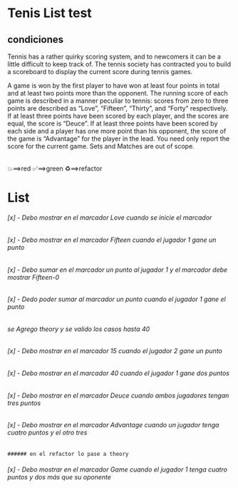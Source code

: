 ﻿# Tenis List test

## condiciones
Tennis has a rather quirky scoring system, and to newcomers it can be a little difficult to keep track of.
The tennis society has contracted you to build a scoreboard to display the current score during tennis games.


A game is won by the first player to have won at least four points in total and at least two points more than the opponent.
The running score of each game is described in a manner peculiar to tennis: scores from zero to three points are described as “Love”, “Fifteen”, “Thirty”, and “Forty” respectively.
If at least three points have been scored by each player, and the scores are equal, the score is “Deuce”.
If at least three points have been scored by each side and a player has one more point than his opponent, the score of the game is “Advantage” for the player in the lead.
You need only report the score for the current game. Sets and Matches are out of scope.
###### 
💥==>red
✅==>green
♻️==>refactor

# List

###### [x] - Debo mostrar en el marcador Love cuando se inicie el marcador
###### [x] - Debo mostrar en el marcador Fifteen cuando el jugador 1 gane un punto
###### [x] - Debo sumar en el marcador un punto al jugador 1 y el marcador debe mostrar Fifteen-0
###### [x] - Dedo poder sumar al marcador un punto cuando el jugador 1 gane el punto
###### 	se Agrego theory y se valido los casos hasta 40
###### [x] - Debo mostrar en el marcador 15 cuando el jugador 2 gane un punto
###### [x] - Debo mostrar en el marcador 40 cuando el jugador 1 gane dos puntos
###### [x] - Debo mostrar en el marcador Deuce cuando ambos jugadores tengan tres puntos
###### [x] - Debo mostrar en el marcador Advantage cuando un jugador tenga cuatro puntos y el otro tres
	###### en el refactor lo pase a theory
###### [x] - Debo mostrar en el marcador Game cuando el jugador 1 tenga cuatro puntos y dos más que su oponente

